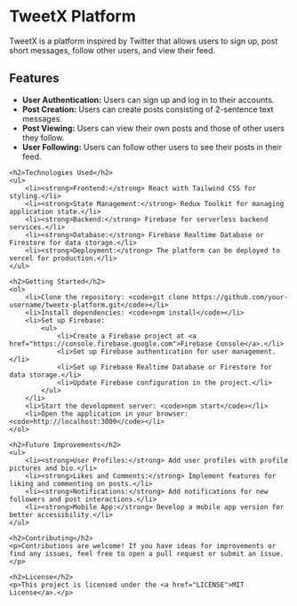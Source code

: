 <h1>TweetX Platform</h1>
    <p>TweetX is a platform inspired by Twitter that allows users to sign up, post short messages, follow other users, and view their feed.</p>
    <h2>Features</h2>
    <ul>
        <li><strong>User Authentication:</strong> Users can sign up and log in to their accounts.</li>
        <li><strong>Post Creation:</strong> Users can create posts consisting of 2-sentence text messages.</li>
        <li><strong>Post Viewing:</strong> Users can view their own posts and those of other users they follow.</li>
        <li><strong>User Following:</strong> Users can follow other users to see their posts in their feed.</li>
    </ul>

    <h2>Technologies Used</h2>
    <ul>
        <li><strong>Frontend:</strong> React with Tailwind CSS for styling.</li>
        <li><strong>State Management:</strong> Redux Toolkit for managing application state.</li>
        <li><strong>Backend:</strong> Firebase for serverless backend services.</li>
        <li><strong>Database:</strong> Firebase Realtime Database or Firestore for data storage.</li>
        <li><strong>Deployment:</strong> The platform can be deployed to vercel for production.</li>
    </ul>

    <h2>Getting Started</h2>
    <ol>
        <li>Clone the repository: <code>git clone https://github.com/your-username/tweetx-platform.git</code></li>
        <li>Install dependencies: <code>npm install</code></li>
        <li>Set up Firebase:
            <ul>
                <li>Create a Firebase project at <a href="https://console.firebase.google.com">Firebase Console</a>.</li>
                <li>Set up Firebase authentication for user management.</li>
                <li>Set up Firebase Realtime Database or Firestore for data storage.</li>
                <li>Update Firebase configuration in the project.</li>
            </ul>
        </li>
        <li>Start the development server: <code>npm start</code></li>
        <li>Open the application in your browser: <code>http://localhost:3000</code></li>
    </ol>

    <h2>Future Improvements</h2>
    <ul>
        <li><strong>User Profiles:</strong> Add user profiles with profile pictures and bio.</li>
        <li><strong>Likes and Comments:</strong> Implement features for liking and commenting on posts.</li>
        <li><strong>Notifications:</strong> Add notifications for new followers and post interactions.</li>
        <li><strong>Mobile App:</strong> Develop a mobile app version for better accessibility.</li>
    </ul>

    <h2>Contributing</h2>
    <p>Contributions are welcome! If you have ideas for improvements or find any issues, feel free to open a pull request or submit an issue.</p>

    <h2>License</h2>
    <p>This project is licensed under the <a href="LICENSE">MIT License</a>.</p>

